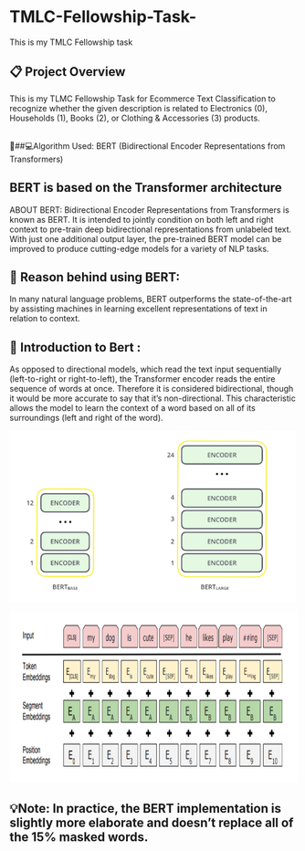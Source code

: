 # TMLC-Fellowship-Task-
This is my TMLC Fellowship task 


## 📋 Project Overview
This is my TLMC Fellowship Task for Ecommerce Text Classification to recognize whether the given description is related to Electronics (0), Households (1), Books (2), or Clothing & Accessories (3) products.
<br>
<br>

👩‍##💻Algorithm Used: BERT (Bidirectional Encoder Representations from Transformers)

## BERT is based on the Transformer architecture

ABOUT BERT: Bidirectional Encoder Representations from Transformers is known as BERT. It is intended to jointly condition on both left and right context to pre-train deep bidirectional representations from unlabeled text. With just one additional output layer, the pre-trained BERT model can be improved to produce cutting-edge models for a variety of NLP tasks.


## 🔖 Reason behind using BERT:
In many natural language problems, BERT outperforms the state-of-the-art by assisting machines in learning excellent representations of text in relation to context.
## 🔖 Introduction to Bert :
	
As opposed to directional models, which read the text input sequentially (left-to-right or right-to-left), the Transformer encoder reads the entire sequence of words at once. Therefore it is considered bidirectional, though it would be more accurate to say that it’s non-directional. This characteristic allows the model to learn the context of a word based on all of its surroundings (left and right of the word).

<p align="left">
   <a href="#">
	<img src="https://github.com/PriyankaKumari-2002/TMLC-Fellowship-Task-/blob/main/bert_encoder.png?raw=true width="600", height="300" alt="TLMC Fellowship 22"/>
	
	
</a>
</p>


<p align="left">
   <a href="#">
	<img src="https://github.com/PriyankaKumari-2002/TMLC-Fellowship-Task-/blob/main/bert_emnedding.png?raw=true width="600", height="300" alt="TLMC Fellowship 22"/>
	
	
</a>
</p>
												    

## 💡Note: In practice, the BERT implementation is slightly more elaborate and doesn’t replace all of the 15% masked words.
	
